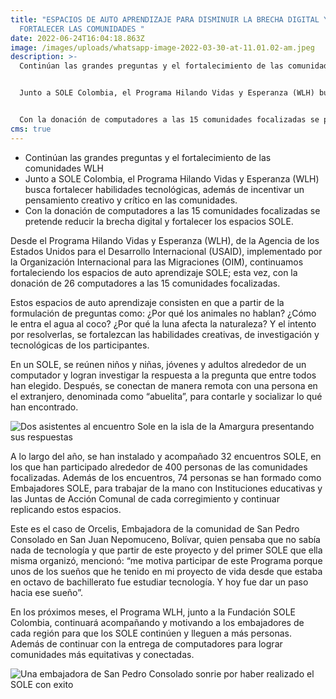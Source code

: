 ```yaml
---
title: "ESPACIOS DE AUTO APRENDIZAJE PARA DISMINUIR LA BRECHA DIGITAL Y
  FORTALECER LAS COMUNIDADES "
date: 2022-06-24T16:04:18.863Z
image: /images/uploads/whatsapp-image-2022-03-30-at-11.01.02-am.jpeg
description: >-
  Continúan las grandes preguntas y el fortalecimiento de las comunidades WLH 


  Junto a SOLE Colombia, el Programa Hilando Vidas y Esperanza (WLH) busca fortalecer habilidades tecnológicas, además de incentivar un pensamiento creativo y crítico en las comunidades.  


  Con la donación de computadores a las 15 comunidades focalizadas se pretende reducir la brecha digital y fortalecer los espacios SOLE.  
cms: true
---
```

* Continúan las grandes preguntas y el fortalecimiento de las comunidades WLH 
* Junto a SOLE Colombia, el Programa Hilando Vidas y Esperanza (WLH) busca fortalecer habilidades tecnológicas, además de incentivar un pensamiento creativo y crítico en las comunidades.  
* Con la donación de computadores a las 15 comunidades focalizadas se pretende reducir la brecha digital y fortalecer los espacios SOLE. 

Desde el Programa Hilando Vidas y Esperanza (WLH), de la Agencia de los Estados Unidos para el Desarrollo Internacional (USAID), implementado por la Organización Internacional para las Migraciones (OIM), continuamos fortaleciendo los espacios de auto aprendizaje SOLE; esta vez, con la donación de 26 computadores a las 15 comunidades focalizadas.  

Estos espacios de auto aprendizaje consisten en que a partir de la formulación de preguntas como: ¿Por qué los animales no hablan? ¿Cómo le entra el agua al coco? ¿Por qué la luna afecta la naturaleza? Y el intento por resolverlas, se fortalezcan las habilidades creativas, de investigación y tecnológicas de los participantes.  

En un SOLE, se reúnen niños y niñas, jóvenes y adultos alrededor de un computador y logran investigar la respuesta a la pregunta que entre todos han elegido. Después, se conectan de manera remota con una persona en el extranjero, denominada como “abuelita”, para contarle y socializar lo qué han encontrado. 

![Dos asistentes al encuentro Sole en la isla de la Amargura presentando sus respuestas](/images/uploads/20220405_104510.jpg "Dos asistentes al encuentro Sole en la isla de la Amargura presentando sus respuestas")

A lo largo del año, se han instalado y acompañado 32 encuentros SOLE, en los que han participado alrededor de 400 personas de las comunidades focalizadas. Además de los encuentros, 74 personas se han formado como Embajadores SOLE, para trabajar de la mano con Instituciones educativas y las Juntas de Acción Comunal de cada corregimiento y continuar replicando estos espacios. 

Este es el caso de Orcelis, Embajadora de la comunidad de San Pedro Consolado en San Juan Nepomuceno, Bolívar, quien pensaba que no sabía nada de tecnología y que partir de este proyecto y del primer SOLE que ella misma organizó, mencionó: “me motiva participar de este Programa porque unos de los sueños que he tenido en mi proyecto de vida desde que estaba en octavo de bachillerato fue estudiar tecnología. Y hoy fue dar un paso hacia ese sueño”. 

En los próximos meses, el Programa WLH, junto a la Fundación SOLE Colombia, continuará acompañando y motivando a los embajadores de cada región para que los SOLE continúen y lleguen a más personas. Además de continuar con la entrega de computadores para lograr comunidades más equitativas y conectadas.  

![Una embajadora de San Pedro Consolado sonrie por haber realizado el SOLE con exito](/images/uploads/whatsapp-image-2022-03-24-at-5.12.29-pm-2-.jpeg "Una embajadora de San Pedro Consolado sonrie por haber realizado el SOLE con exito")